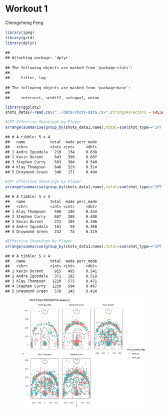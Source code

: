 Workout 1
================
Chengcheng Feng

``` r
library(jpeg)
library(grid)
library(dplyr)
```

    ## 
    ## Attaching package: 'dplyr'

    ## The following objects are masked from 'package:stats':
    ## 
    ##     filter, lag

    ## The following objects are masked from 'package:base':
    ## 
    ##     intersect, setdiff, setequal, union

``` r
library(ggplot2)
shots_data1<-read.csv("../data/shots-data.csv",stringsAsFactors = FALSE)
```

``` r
#2PT Effective Shooting% by Player
arrange(summarise(group_by(shots_data1,name),total=sum(shot_type=="2PT Field Goal"),made=sum((shot_type=="2PT Field Goal")&(shot_made_flag=="shot_yes")),perc_made=made/total),desc(perc_made))
```

    ## # A tibble: 5 x 4
    ##   name           total  made perc_made
    ##   <chr>          <int> <int>     <dbl>
    ## 1 Andre Iguodala   210   134     0.638
    ## 2 Kevin Durant     643   390     0.607
    ## 3 Stephen Curry    563   304     0.540
    ## 4 Klay Thompson    640   329     0.514
    ## 5 Draymond Green   346   171     0.494

``` r
#3PT Effective Shooting% by Player
arrange(summarise(group_by(shots_data1,name),total=sum(shot_type=="3PT Field Goal"),made=sum((shot_type=="3PT Field Goal")&(shot_made_flag=="shot_yes")),perc_made=made/total),desc(perc_made))
```

    ## # A tibble: 5 x 4
    ##   name           total  made perc_made
    ##   <chr>          <int> <int>     <dbl>
    ## 1 Klay Thompson    580   246     0.424
    ## 2 Stephen Curry    687   280     0.408
    ## 3 Kevin Durant     272   105     0.386
    ## 4 Andre Iguodala   161    58     0.360
    ## 5 Draymond Green   232    74     0.319

``` r
#Effective Shooting% by Player
arrange(summarise(group_by(shots_data1,name),total=sum(shot_type=="2PT Field Goal"|shot_type=="3PT Field Goal"),made=sum(shot_made_flag=="shot_yes"),perc_made=made/total),desc(perc_made))
```

    ## # A tibble: 5 x 4
    ##   name           total  made perc_made
    ##   <chr>          <int> <int>     <dbl>
    ## 1 Kevin Durant     915   495     0.541
    ## 2 Andre Iguodala   371   192     0.518
    ## 3 Klay Thompson   1220   575     0.471
    ## 4 Stephen Curry   1250   584     0.467
    ## 5 Draymond Green   578   245     0.424

<img src="../images/gsw-shot-chart.png" width="80%" style="display: block; margin: auto;" />
